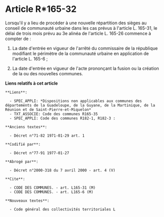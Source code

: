 # Article R*165-32

Lorsqu'il y a lieu de procéder à une nouvelle répartition des sièges au conseil de communauté urbaine dans les cas prévus à
l'article L. 165-31, le délai de trois mois prévu au 3e alinéa de l'article L. 165-26 commence à compter de :

1. La date d'entrée en vigueur de l'arrêté du commissaire de la république modifiant le périmètre de la communauté urbaine en
application de l'article L. 165-6 ;

2. La date d'entrée en vigueur de l'acte prononçant la fusion ou la création de la ou des nouvelles communes.

**Liens relatifs à cet article**

	**Liens**:

	  - SPEC_APPLI: *Dispositions non applicables aux communes des départements de la Guadeloupe, de la Guyane, de la Martinique, de la Réunion et de Saint-Pierre-et-Miquelon*
	  - TXT_ASSOCIE: Code des communes R165-35
	  - SPEC_APPLI: Code des communes R182-1, R182-3 :

	**Anciens textes**:

	  - Décret n°71-82 1971-01-29 art. 1

	**Codifié par**:

	  - Décret n°77-91 1977-01-27

	**Abrogé par**:

	  - Décret n°2000-318 du 7 avril 2000 - art. 4 (V)

	**Cite**:

	  - CODE DES COMMUNES. - art. L165-31 (M)
	  - CODE DES COMMUNES. - art. L165-6 (M)

	**Nouveaux textes**:

	  - Code général des collectivités territoriales L
